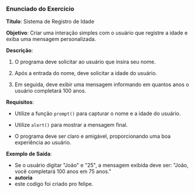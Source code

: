 ### Enunciado do Exercício 

  

**Título**: Sistema de Registro de Idade 

  

**Objetivo**: Criar uma interação simples com o usuário que registre a idade e exiba uma mensagem personalizada. 

  

**Descrição**: 

1. O programa deve solicitar ao usuário que insira seu nome. 

2. Após a entrada do nome, deve solicitar a idade do usuário. 

3. Em seguida, deve exibir uma mensagem informando em quantos anos o usuário completará 100 anos. 

  

**Requisitos**: 

- Utilize a função `prompt()` para capturar o nome e a idade do usuário. 

- Utilize `alert()` para mostrar a mensagem final. 

- O programa deve ser claro e amigável, proporcionando uma boa experiência ao usuário. 

  

**Exemplo de Saída**: 

- Se o usuário digitar "João" e "25", a mensagem exibida deve ser: "João, você completará 100 anos em 75 anos."
- **autoria**
- este codigo foi criado pro felipe.
